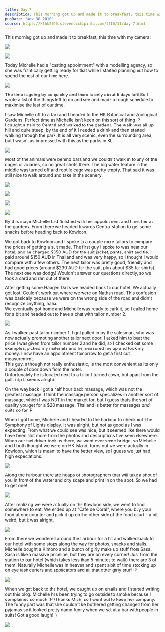 ```yaml
---
title: Day 7
description: This morning got up and made it to breakfast, this time with my camera!     Today Michelle had a "casting appointment" with a modelling agen...
pubDate: "Nov 30 2010"
source: https://klhk2010.stevenocchipinti.com/2010/11/day-7.html
---
```


This morning got up and made it to breakfast, this time with my camera!

[![](https://2.bp.blogspot.com/_l2YQkMP1pOU/TPUydtlUk8I/AAAAAAAAAo0/3ARsGWy1y68/s320/P1010213.JPG)](https://2.bp.blogspot.com/_l2YQkMP1pOU/TPUydtlUk8I/AAAAAAAAAo0/3ARsGWy1y68/s1600/P1010213.JPG)

[![](https://2.bp.blogspot.com/_l2YQkMP1pOU/TPU2NjIjsSI/AAAAAAAAApM/5xD8QUTMMOs/s320/P1010204.JPG)](https://2.bp.blogspot.com/_l2YQkMP1pOU/TPU2NjIjsSI/AAAAAAAAApM/5xD8QUTMMOs/s1600/P1010204.JPG)

Today Michelle had a "casting appointment" with a modelling agency, so she was frantically getting ready for that while I started planning out how to spend the rest of our time here.

[![](https://4.bp.blogspot.com/_l2YQkMP1pOU/TPU37sdbs5I/AAAAAAAAApU/YMLb6NZzIgw/s320/P1010215.JPG)](https://4.bp.blogspot.com/_l2YQkMP1pOU/TPU37sdbs5I/AAAAAAAAApU/YMLb6NZzIgw/s1600/P1010215.JPG)

The time is going by so quickly and there is only about 5 days left! So I wrote a list of the things left to do and see and made a rough schedule to maximise the last of our time.

I saw Michelle off to a taxi and I headed to the HK Botanical and Zoological Gardens. Perfect time as Michelle isn't keen on this sort of thing :P  
I caught a train to Central and walked to the gardens. The walk was all up hill and quite steep, by the end of it I needed a drink and then started walking through the park. It is all very scenic, even the surrounding area, but I wasn't as impressed with this as the parks in KL.

[![](https://2.bp.blogspot.com/_l2YQkMP1pOU/TPUxo4VFnfI/AAAAAAAAAoo/ZiDKYj4AL_Y/s320/DSC_0811.JPG)](https://2.bp.blogspot.com/_l2YQkMP1pOU/TPUxo4VFnfI/AAAAAAAAAoo/ZiDKYj4AL_Y/s1600/DSC_0811.JPG)

Most of the animals were behind bars and we couldn't walk in to any of the cages or aviaries, so no great shots there. The big water feature in the middle was turned off and reptile cage was pretty empty. That said it was still nice to walk around and take in the scenery.

[![](https://1.bp.blogspot.com/_l2YQkMP1pOU/TPUxxoKlFiI/AAAAAAAAAos/Op5mV_sxCXQ/s320/DSC_0816.JPG)](https://1.bp.blogspot.com/_l2YQkMP1pOU/TPUxxoKlFiI/AAAAAAAAAos/Op5mV_sxCXQ/s1600/DSC_0816.JPG)

[![](https://2.bp.blogspot.com/_l2YQkMP1pOU/TPUx5nkm70I/AAAAAAAAAow/oXAzUllUuyg/s320/DSC_0819.JPG)](https://2.bp.blogspot.com/_l2YQkMP1pOU/TPUx5nkm70I/AAAAAAAAAow/oXAzUllUuyg/s1600/DSC_0819.JPG)

[![](https://4.bp.blogspot.com/_l2YQkMP1pOU/TPU1vdYLhMI/AAAAAAAAAo4/anvYKMmhsRo/s320/DSC_0828.JPG)](https://4.bp.blogspot.com/_l2YQkMP1pOU/TPU1vdYLhMI/AAAAAAAAAo4/anvYKMmhsRo/s1600/DSC_0828.JPG)

[![](https://2.bp.blogspot.com/_l2YQkMP1pOU/TPU11AdjeiI/AAAAAAAAAo8/Q1qoSdN0xT8/s320/DSC_0838.JPG)](https://2.bp.blogspot.com/_l2YQkMP1pOU/TPU11AdjeiI/AAAAAAAAAo8/Q1qoSdN0xT8/s1600/DSC_0838.JPG)

By this stage Michelle had finished with her appointment and I met her at the gardens. From there we headed towards Central station to get some snacks before heading back to Kowloon.

We got back to Kowloon and I spoke to a couple more tailors to compare the prices of getting a suit made. The first guy I spoke to was near our hotel, and he charged $350 AUD for the suit jacket, pants, shirt and tie. I paid around $150 AUD in Thailand and was very happy, so I thought I would compare with a few others. The next tailor was pretty good, friendly and had good prices (around $230 AUD for the suit, plus about $35 for shirts). The next one was dodgy! Wouldn't answer our questions directly, so we took a card and ran out of there.

After getting some Haagen Dazs we headed back to our hotel. We actually got lost! Couldn't work out where we were on Nathan road. This confusion was basically because we were on the wrong side of the road and didn't recognize anything, haha.  
We eventually got home and Michelle was ready to cark it, so I called home for a bit and headed out to have a chat with tailor number 2.

[![](https://2.bp.blogspot.com/_l2YQkMP1pOU/TPU3GQha0II/AAAAAAAAApQ/5-4hui7Uj8c/s320/DSC_0874.JPG)](https://2.bp.blogspot.com/_l2YQkMP1pOU/TPU3GQha0II/AAAAAAAAApQ/5-4hui7Uj8c/s1600/DSC_0874.JPG)

As I walked past tailor number 1, I got pulled in by the salesman, who was now actually promoting another tailor next door! I asked him to beat the price I was given from tailor number 2 and he did, so I checked out some examples, picked my materials and he measured me up and took my money. I now have an appointment tomorrow to get a first cut measurement.  
This guy, although not really enthusiastic, is the most convenient as its only a couple of door down from the hotel.  
Unfortunately he is located next to a tailor I turned down, but apart from the guilt trip it seems alright.

On the way back I got a half hour back massage, which was not the greatest massage. I think the massage person specializes in another sort of massage, which I was NOT in the market for, but I guess thats the sort of quality you get for a $20 massage. Thailand is better for massages _and_ suits so far :P

When I got home, Michelle and I headed to the harbour to check out The Symphony of Lights display. It was alright, but not as good as I was expecting. From what we could see was nice, but it seemed like there would have been alot more from the photos and descriptions I've seen elsewhere. When our taxi driver took us there, we went over some bridge, so Michelle and I both thought we were on HK Island, turns out we were actually in Kowloon, which is meant to have the better view, so I guess we just had high expectations.

[![](https://1.bp.blogspot.com/_l2YQkMP1pOU/TPU1-HO73BI/AAAAAAAAApA/q0fskk6Ydl0/s320/DSC_0879.JPG)](https://1.bp.blogspot.com/_l2YQkMP1pOU/TPU1-HO73BI/AAAAAAAAApA/q0fskk6Ydl0/s1600/DSC_0879.JPG)

Along the harbour there are heaps of photographers that will take a shot of you in front of the water and city scape and print in on the spot. So we had to get one!

[![](https://4.bp.blogspot.com/_l2YQkMP1pOU/TPU6lHZELsI/AAAAAAAAApY/Ew3tN9IyLHY/s320/P1010244.JPG)](https://4.bp.blogspot.com/_l2YQkMP1pOU/TPU6lHZELsI/AAAAAAAAApY/Ew3tN9IyLHY/s1600/P1010244.JPG)

After realizing we were actually on the Kowloon side, we went to find somewhere to eat. We ended up at "Cafe de Coral", where you buy your food at one counter and pick it up on the other side of the food court - a bit weird, but it was alright.

[![](https://1.bp.blogspot.com/_l2YQkMP1pOU/TPU2DbIAYlI/AAAAAAAAApE/GYs1lQSgGHk/s320/DSC_0903.JPG)](https://1.bp.blogspot.com/_l2YQkMP1pOU/TPU2DbIAYlI/AAAAAAAAApE/GYs1lQSgGHk/s1600/DSC_0903.JPG)

From there we wondered around the harbour for a bit and walked back to our hotel with some stops along the way for photos, snacks and stalls. Michelle bought a Kimono and a bunch of girly make up stuff from Sasa.  
Sasa is like a massive priceline, but they are on every corner! Just from the station to our hotel (which takes less than 5 minutes to walk) there are 3 of them! Naturally Michelle was in heaven and spent a bit of time stocking up on eye lash curlers and applicators and all that other girly stuff :P

[![](https://1.bp.blogspot.com/_l2YQkMP1pOU/TPU2IebFkYI/AAAAAAAAApI/2Ziak1-q-4k/s320/DSC_0920.JPG)](https://1.bp.blogspot.com/_l2YQkMP1pOU/TPU2IebFkYI/AAAAAAAAApI/2Ziak1-q-4k/s1600/DSC_0920.JPG)

When we got back to the hotel, we caught up on emails and I started writing out this blog. Michelle has been trying to go outside to smoke because I complained so much :P (Thanks Mish) so I went out to keep her company.  
The funny part was that she couldn't be bothered getting changed from her pyjamas so it looked pretty damn funny when we sat at a bar with people in suits! Got a good laugh! :)

[![](https://4.bp.blogspot.com/_l2YQkMP1pOU/TPU8DnN8_II/AAAAAAAAApc/X6l0lCwim3Q/s320/P1010236.JPG)](https://4.bp.blogspot.com/_l2YQkMP1pOU/TPU8DnN8_II/AAAAAAAAApc/X6l0lCwim3Q/s1600/P1010236.JPG)
